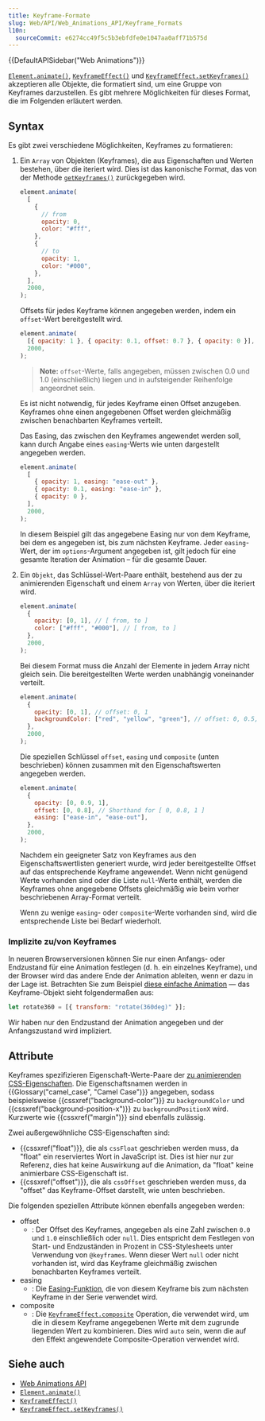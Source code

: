 ```yaml
---
title: Keyframe-Formate
slug: Web/API/Web_Animations_API/Keyframe_Formats
l10n:
  sourceCommit: e6274cc49f5c5b3ebfdfe0e1047aa0aff71b575d
---
```


{{DefaultAPISidebar("Web Animations")}}

[`Element.animate()`](/de/docs/Web/API/Element/animate), [`KeyframeEffect()`](/de/docs/Web/API/KeyframeEffect/KeyframeEffect) und [`KeyframeEffect.setKeyframes()`](/de/docs/Web/API/KeyframeEffect/setKeyframes) akzeptieren alle Objekte, die formatiert sind, um eine Gruppe von Keyframes darzustellen. Es gibt mehrere Möglichkeiten für dieses Format, die im Folgenden erläutert werden.

## Syntax

Es gibt zwei verschiedene Möglichkeiten, Keyframes zu formatieren:

1. Ein `Array` von Objekten (Keyframes), die aus Eigenschaften und Werten bestehen, über die iteriert wird. Dies ist das kanonische Format, das von der Methode [`getKeyframes()`](/de/docs/Web/API/KeyframeEffect/getKeyframes) zurückgegeben wird.

   ```js
   element.animate(
     [
       {
         // from
         opacity: 0,
         color: "#fff",
       },
       {
         // to
         opacity: 1,
         color: "#000",
       },
     ],
     2000,
   );
   ```

   Offsets für jedes Keyframe können angegeben werden, indem ein `offset`-Wert bereitgestellt wird.

   ```js
   element.animate(
     [{ opacity: 1 }, { opacity: 0.1, offset: 0.7 }, { opacity: 0 }],
     2000,
   );
   ```

   > **Note:** `offset`-Werte, falls angegeben, müssen zwischen 0.0 und 1.0 (einschließlich) liegen und in aufsteigender Reihenfolge angeordnet sein.

   Es ist nicht notwendig, für jedes Keyframe einen Offset anzugeben. Keyframes ohne einen angegebenen Offset werden gleichmäßig zwischen benachbarten Keyframes verteilt.

   Das Easing, das zwischen den Keyframes angewendet werden soll, kann durch Angabe eines `easing`-Werts wie unten dargestellt angegeben werden.

   ```js
   element.animate(
     [
       { opacity: 1, easing: "ease-out" },
       { opacity: 0.1, easing: "ease-in" },
       { opacity: 0 },
     ],
     2000,
   );
   ```

   In diesem Beispiel gilt das angegebene Easing nur von dem Keyframe, bei dem es angegeben ist, bis zum nächsten Keyframe. Jeder `easing`-Wert, der im `options`-Argument angegeben ist, gilt jedoch für eine gesamte Iteration der Animation – für die gesamte Dauer.

2. Ein `Objekt`, das Schlüssel-Wert-Paare enthält, bestehend aus der zu animierenden Eigenschaft und einem `Array` von Werten, über die iteriert wird.

   ```js
   element.animate(
     {
       opacity: [0, 1], // [ from, to ]
       color: ["#fff", "#000"], // [ from, to ]
     },
     2000,
   );
   ```

   Bei diesem Format muss die Anzahl der Elemente in jedem Array nicht gleich sein. Die bereitgestellten Werte werden unabhängig voneinander verteilt.

   ```js
   element.animate(
     {
       opacity: [0, 1], // offset: 0, 1
       backgroundColor: ["red", "yellow", "green"], // offset: 0, 0.5, 1
     },
     2000,
   );
   ```

   Die speziellen Schlüssel `offset`, `easing` und `composite` (unten beschrieben) können zusammen mit den Eigenschaftswerten angegeben werden.

   ```js
   element.animate(
     {
       opacity: [0, 0.9, 1],
       offset: [0, 0.8], // Shorthand for [ 0, 0.8, 1 ]
       easing: ["ease-in", "ease-out"],
     },
     2000,
   );
   ```

   Nachdem ein geeigneter Satz von Keyframes aus den Eigenschaftswertlisten generiert wurde, wird jeder bereitgestellte Offset auf das entsprechende Keyframe angewendet. Wenn nicht genügend Werte vorhanden sind oder die Liste `null`-Werte enthält, werden die Keyframes ohne angegebene Offsets gleichmäßig wie beim vorher beschriebenen Array-Format verteilt.

   Wenn zu wenige `easing`- oder `composite`-Werte vorhanden sind, wird die entsprechende Liste bei Bedarf wiederholt.

### Implizite zu/von Keyframes

In neueren Browserversionen können Sie nur einen Anfangs- oder Endzustand für eine Animation festlegen (d. h. ein einzelnes Keyframe), und der Browser wird das andere Ende der Animation ableiten, wenn er dazu in der Lage ist. Betrachten Sie zum Beispiel [diese einfache Animation](https://mdn.github.io/dom-examples/web-animations-api/implicit-keyframes.html) — das Keyframe-Objekt sieht folgendermaßen aus:

```js
let rotate360 = [{ transform: "rotate(360deg)" }];
```

Wir haben nur den Endzustand der Animation angegeben und der Anfangszustand wird impliziert.

## Attribute

Keyframes spezifizieren Eigenschaft-Werte-Paare der [zu animierenden CSS-Eigenschaften](/de/docs/Web/CSS/CSS_animated_properties). Die Eigenschaftsnamen werden in {{Glossary("camel_case", "Camel Case")}} angegeben, sodass beispielsweise {{cssxref("background-color")}} zu `backgroundColor` und {{cssxref("background-position-x")}} zu `backgroundPositionX` wird. Kurzwerte wie {{cssxref("margin")}} sind ebenfalls zulässig.

Zwei außergewöhnliche CSS-Eigenschaften sind:

- {{cssxref("float")}}, die als `cssFloat` geschrieben werden muss, da "float" ein reserviertes Wort in JavaScript ist. Dies ist hier nur zur Referenz, dies hat keine Auswirkung auf die Animation, da "float" keine animierbare CSS-Eigenschaft ist.
- {{cssxref("offset")}}, die als `cssOffset` geschrieben werden muss, da "offset" das Keyframe-Offset darstellt, wie unten beschrieben.

Die folgenden speziellen Attribute können ebenfalls angegeben werden:

- offset
  - : Der Offset des Keyframes, angegeben als eine Zahl zwischen `0.0` und `1.0` einschließlich oder `null`. Dies entspricht dem Festlegen von Start- und Endzuständen in Prozent in CSS-Stylesheets unter Verwendung von `@keyframes`. Wenn dieser Wert `null` oder nicht vorhanden ist, wird das Keyframe gleichmäßig zwischen benachbarten Keyframes verteilt.
- easing
  - : Die [Easing-Funktion](/de/docs/Web/CSS/easing-function), die von diesem Keyframe bis zum nächsten Keyframe in der Serie verwendet wird.
- composite
  - : Die [`KeyframeEffect.composite`](/de/docs/Web/API/KeyframeEffect/composite) Operation, die verwendet wird, um die in diesem Keyframe angegebenen Werte mit dem zugrunde liegenden Wert zu kombinieren. Dies wird `auto` sein, wenn die auf den Effekt angewendete Composite-Operation verwendet wird.

## Siehe auch

- [Web Animations API](/de/docs/Web/API/Web_Animations_API)
- [`Element.animate()`](/de/docs/Web/API/Element/animate)
- [`KeyframeEffect()`](/de/docs/Web/API/KeyframeEffect/KeyframeEffect)
- [`KeyframeEffect.setKeyframes()`](/de/docs/Web/API/KeyframeEffect/setKeyframes)
